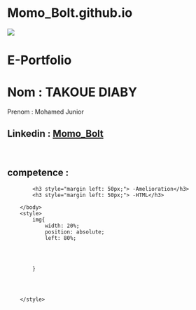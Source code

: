 # Momo_Bolt.github.io

<html>
    <head>
        <body>
            <img src="https://static.wikia.nocookie.net/hunterxhunter/images/2/29/Hisoka_Morow_YC_Portrait.png/revision/latest?cb=20190123172039">
           <h1>E-Portfolio</h1>
           <h1>Nom : TAKOUE DIABY</h1>
            <bold>Prenom : Mohamed Junior</bold>
            <h2>Linkedin : <a href="https://www.linkedin.com/feed/?trk=guest_homepage-basic_google-one-tap-submit">Momo_Bolt</a></h2>
            <br>
            <h2 style="margin left: 20px;"> competence : </h2>


            <h3 style="margin left: 50px;"> -Amelioration</h3>
            <h3 style="margin left: 50px;"> -HTML</h3>

        </body>
        <style>
            img{
                width: 20%;
                position: absolute;
                left: 80%;




            }
    



        </style>


    
